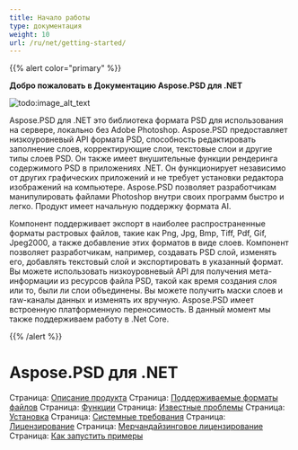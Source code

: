 ```yaml
---
title: Начало работы
type: документация
weight: 10
url: /ru/net/getting-started/
---
```


{{% alert color="primary" %}} 

**Добро пожаловать в Документацию Aspose.PSD для .NET**

![todo:image_alt_text](https://www.aspose.cloud/templates/aspose/App_Themes/V3/images/psd/272x272/aspose_psd-for-net.png)

Aspose.PSD для .NET это библиотека формата PSD для использования на сервере, локально без Adobe Photoshop. Aspose.PSD предоставляет низкоуровневый API формата PSD, способность редактировать заполнение слоев, корректирующие слои, текстовые слои и другие типы слоев PSD. Он также имеет внушительные функции рендеринга содержимого PSD в приложениях .NET. Он функционирует независимо от других графических приложений и не требует установки редактора изображений на компьютере. Aspose.PSD позволяет разработчикам манипулировать файлами Photoshop внутри своих программ быстро и легко. Продукт имеет начальную поддержку формата AI.

Компонент поддерживает экспорт в наиболее распространенные форматы растровых файлов, такие как Png, Jpg, Bmp, Tiff, Pdf, Gif, Jpeg2000, а также добавление этих форматов в виде слоев. Компонент позволяет разработчикам, например, создавать PSD слой, изменять его, добавлять текстовый слой и экспортировать в указанный формат. Вы можете использовать низкоуровневый API для получения мета-информации из ресурсов файла PSD, такой как время создания слоя или то, были ли слои объединены. Вы можете получить маски слоев и raw-каналы данных и изменять их вручную. Aspose.PSD имеет встроенную платформенную переносимость. В данный момент мы также поддерживаем работу в .Net Core.

{{% /alert %}} 

# **Aspose.PSD для .NET**
Страница: [Описание продукта](/ru/psd/net/product-description/) Страница: [Поддерживаемые форматы файлов](/ru/psd/net/supported-file-formats/) Страница: [Функции](/ru/psd/net/features/) Страница: [Известные проблемы](/ru/psd/net/known-issues/) Страница: [Установка](/ru/psd/net/installation/) Страница: [Системные требования](/ru/psd/net/system-requirements/) Страница: [Лицензирование](/ru/psd/net/licensing/) Страница: [Мерчандайзинговое лицензирование](/ru/psd/net/metered-licensing/) Страница: [Как запустить примеры](/ru/psd/net/how-to-run-the-examples/)
